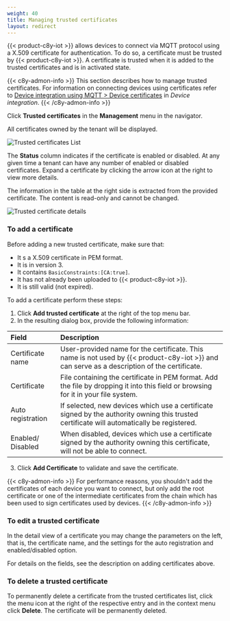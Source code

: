 ```yaml
---
weight: 40
title: Managing trusted certificates
layout: redirect
---
```


{{< product-c8y-iot >}} allows devices to connect via MQTT protocol using a X.509 certificate for authentication. To do so, a certificate must be trusted by {{< product-c8y-iot >}}. A certificate is trusted when it is added to the trusted certificates and is in activated state.

{{< c8y-admon-info >}}
This section describes how to manage trusted certificates. For information on connecting devices using certificates refer to [Device integration using MQTT > Device certificates](/device-integration/mqtt#device-certificates) in *Device integration*.
{{< /c8y-admon-info >}}

Click **Trusted certificates** in the **Management** menu in the navigator.

All certificates owned by the tenant will be displayed.

![Trusted certificates List](/images/users-guide/DeviceManagement/devmgmt-trusted-certificates-list.png)

The **Status** column indicates if the certificate is enabled or disabled. At any given time a tenant can have any number of enabled or disabled certificates.
Expand a certificate by clicking the arrow icon at the right to view more details.

The information in the table at the right side is extracted from the provided certificate. The content is read-only and cannot be changed.

![Trusted certificate details](/images/users-guide/DeviceManagement/devmgmt-trusted-certificates-details.png)


### To add a certificate

Before adding a new trusted certificate, make sure that:

* It s a X.509 certificate in PEM format.
* It is in version 3.
* It contains `BasicConstraints:[CA:true]`.
* It has not already been uploaded to {{< product-c8y-iot >}}.
* It is still valid (not expired).

To add a certificate perform these steps:

1. Click **Add trusted certificate** at the right of the top menu bar.
2. In the resulting dialog box, provide the following information:

| Field             | Description                                                                                                                                |
|:------------------|:-------------------------------------------------------------------------------------------------------------------------------------------|
| Certificate name  | User-provided name for the certificate. This name is not used by {{< product-c8y-iot >}} and can serve as a description of the certificate.         |
| Certificate       | File containing the certificate in PEM format. Add the file by dropping it into this field or browsing for it in your file system.            |
| Auto registration | If selected, new devices which use a certificate signed by the authority owning this trusted certificate will automatically be registered. |
| Enabled/ Disabled | When disabled, devices which use a certificate signed by the authority owning this certificate, will not be able to connect.               |

3. Click **Add Certificate** to validate and save the certificate.

{{< c8y-admon-info >}}
For performance reasons, you shouldn't add the certificates of each device you want to connect, but only add the root certificate or one of the intermediate certificates from the chain which has been used to sign certificates used by devices.
{{< /c8y-admon-info >}}

### To edit a trusted certificate

In the detail view of a certificate you may change the parameters on the left, that is, the certificate name, and the settings for the auto registration and enabled/disabled option.

For details on the fields, see the description on adding certificates above.

### To delete a trusted certificate

To permanently delete a certificate from the trusted certificates list, click the menu icon at the right of the respective entry and in the context menu click **Delete**.
The certificate will be permanently deleted.
